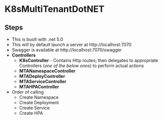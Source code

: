 # K8sMultiTenantDotNET

## Steps

- This is buolt with .net 5.0
- This will by default launch a server at http://localhost:7070
- Swagger is available at  http://localhost:7070/swagger
- **Controllers**
  - **K8sController** - Contains Http routes; then delegates to appropriate Controllers (*one of the below ones*) to perform actual actions
  - **MTANamespaceController**
  - **MTADeployController**
  - **MTAServiceController**
  - **MTAHPAController**
- Order of calling
  - Create Namespace
  - Create Deployment
  - Create Service
  - Create HPA